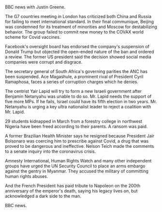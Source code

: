 BBC news with Justin Greene.

The G7 countries meeting in London has criticized both China and Russia for failing to meet international standard. In their final communique, Beijing was condemned for its treatment of minorities and Moscow for destabilizing behavior. The group failed to commit new money to the COVAX world scheme for Covid vaccines.

Facebook's oversight board has endorsed the company's suspension of Donald Trump but objected the open-ended nature of the ban and ordered a review. The former US president said the decision showed social media companies were corrupt and disgrace.

The secretary general of South Africa's governing parities the ANC has been suspended. Ace Magashule, a prominent rival of President Cyril Ramaphosa, faces a series of corruption charges which he denies.

The centrist Yair Lapid will try to form a new Israeli government after Benjamin Netanyahu was unable to do so. Mr. Lapid needs the support of five more MPs. If he fails, Israel could have its fifth election in two years. Mr. Netanyahu is urging a key ultra nationalist leader to reject a coalition with Mr. Lapid.

29 students kidnapped in March from a forestry college in northwest Nigeria have been freed according to their parents. A ransom was paid.

A former Brazilian Health Minister says he resigned because President Jair Bolsonaro was coercing him to prescribe against Covid, a drug that was proved to be dangerous and ineffective. Nelson Teich made the comments to a senate inquiry into the coronavirus crisis.

Amnesty International, Human Rights Watch and many other independent groups have urged the UN Security Council to place an arms embargo against the gentry in Myanmar. They accused the military of committing human rights abuses.

And the French President has paid tribute to Napoleon on the 200th anniversary of the emperor's death, saying his legacy lives on, but acknowledged a dark side to the man. 

BBC news.
